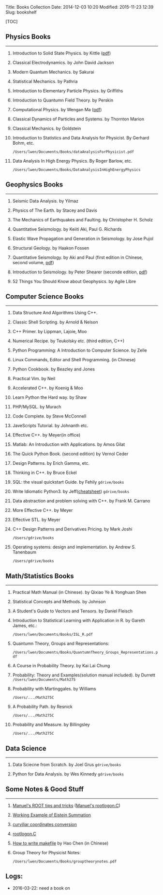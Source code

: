 Title: Books Collection
Date: 2014-12-03 10:20
Modified: 2015-11-23 12:39
Slug: bookshelf 

[TOC]

## Physics Books
- - - 

1. Introduction to Solid State Physics. by Kittle ([pdf]({{site.url}}/bookshelf/books/ISSP.pdf))

2. Classical Electrodynamics. by John David Jackson

3. Modern Quantum Mechanics. by Sakurai 

4. Statistical Mechanics. by Pathria

5. Introduction to Elementary Particle Physics. by Griffiths

6. Introduction to Quantumn Field Theory. by Perskin

7. Computational Physics. by Wengan Ma ([pdf]({{site.url}}/bookshelf/books/CP.pdf))

8. Classical Dynamics of Particles and Systems. by Thornton Marion

9. Classical Mechanics. by Goldstein 

10. Introduction to Statistics and Data Analysis for Physicist. By Gerhard Bohm, etc.  
  
    `/Users/lwen/Documents/Books/dataAnalysisForPhysicist.pdf`

11. Data Analysis In High Energy Physics. By Roger Barlow, etc.

    `/Users/lwen/Documents/Books/DataAnalysisInHighEnergyPhysics`

## Geophysics Books
- - -

1. Seismic Data Analysis. by Yilmaz 

2. Physics of The Earth. by Stacey and Davis 

3. The Mechanics of Earthquakes and Faulting. by Christopher H. Scholz 

4. Quantitative Seismology. by Keiiti Aki, Paul G. Richards 

5. Elastic Wave Propagation and Generation in Seismology. by Jose Pujol 

6. Structural Geology. by Haakon Fossen

7. Quantitative Seismology. by Aki and Paul (first edition in Chinese, second volume, [pdf]({{site.url}}/bookshelf/books/QS_Chinese_2ndVolume.pdf))

8. Introduction to Seismology. by Peter Shearer (seconde edition, [pdf]({{site.url}}/bookshelf/books/IS_PS.pdf))

9. 52 Things You Should Know about Geophysics. by Agile Libre 

## Computer Science Books
- - -

1. Data Structure And Algorithms Using C++.  

2. Classic Shell Scripting. by Arnold & Nelson

3. C++ Primer. by Lippman, Lajoie, Moo

4. Numerical Recipe. by Teukolsky etc. (third edition, C++) 

5. Python Programming: A Introduction to Computer Science. by Zelle 

6. Linux Commands, Editor and Shell Programming. (in Chinese) 

7. Python Cookbook. by Beazley and Jones

8. Practical Vim. by Neil

9. Accelerated C++. by Koenig & Moo

10. Learn Python the Hard way. by Shaw

11. PHP/MySQL. by Murach 

12. Code Complete. by Steve McConnell 

13. JaveScripts Tutorial. by Johnanth etc. 

14. Effective C++. by Meyer(in office)

15. Matlab: An Introduction with Applications. by Amos Gilat

16. The Quick Python Book. (second edition) by Vernol Ceder

17. Design Patterns. by Erich Gamma, etc. 

18. Thinking in C++. by Bruce Eckel

19. SQL: the visual quickstart Guide. by Fehily `gdrive/books` 

20. Write Idiomatic Python3. by Jeff([cheatsheet]({filename}/programming/python_cheatsheet.md)) `gdrive/books`

21. Data abstraction and problem solving with C++. by Frank M. Carrano

22. More Effective C++. by Meyer

23. Effective STL. by Meyer

24. C++ Design Patterns and Derivatives Pricing. by Mark Joshi 

    `/Users/gdrive/books`

25. Operating systems: design and implementation. by Andrew S. Tanenbaum 

    `/Users/gdrive/books`

## Math/Statistics Books
- - -

1. Practical Math Manual (in Chinese). by Qixiao Ye & Yonghuan Shen

2. Statistical Concepts and Methods. by Johnson

3. A Student's Guide to Vectors and Tensors. by Daniel Fleisch

4. Introduction to Statistical Learning with Application in R. by Gareth James, etc.:

    `/Users/lwen/Documents/Books/ISL_R.pdf`

5. Quantumn Theory, Groups and Representations:

    `/Users/lwen/Documents/Books/QuantumnTheory_Groups_Representations.pdf`

6. A Course in Probability Theory. by Kai Lai Chung

7. Probability: Theory and Examples(solution manual included). by Durrett `/Users/lwen/Documents/Math275`

8. Probability with Martinggales. by Williams 

    `/Users/.../Math275C`

9. A Probability Path. by Resnick

    `/Users/.../Math275C`

10. Probability and Measure. by Billingsley

    `/Users/.../Math275C`

## Data Science
- - -
 
1. Data Sciecne from Scratch. by Joel Grus `gdrive/books`

2. Python for Data Analysis. by Wes Kinnedy `gdrive/books`

## Some Notes & Good Stuff
- - -

1. [Manuel's ROOT tips and tricks]({{site.url}}/bookshelf/notes/ManuelRootTips.pdf) ([Manuel's rootlogon.C]({{site.url}}/bookshelf/notes/rootlogon.C))

2. [Working Example of Eistein Summation]({{site.url}}/bookshelf/notes/WEES.pdf)

3. [curviliar coordinates conversion]({{site.url}}/bookshelf/notes/VectorCalculus.pdf)

4. [rootlogon.C]({{site.url}}/bookshelf/notes/rootlogon.C)

5. [How to write makefile]({{site.url}}/bookshelf/notes/HWM.pdf) by Hao Chen (in Chinese)

6. Group Theory for Physicist Notes:

    `/Users/lwen/Documents/Books/grouptheorynotes.pdf`

## Logs:

* 2016-03-22: need a book on 
